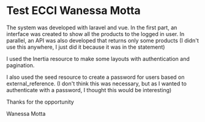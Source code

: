 
# Test ECCI Wanessa Motta

The system was developed with laravel and vue. In the first part, an interface was created to show all the products to the logged in user. In parallel, an API was also developed that returns only some products (I didn't use this anywhere, I just did it because it was in the statement)

I used the Inertia resource to make some layouts with authentication and pagination.

I also used the seed resource to create a password for users based on external_reference. (I don't think this was necessary, but as I wanted to authenticate with a password, I thought this would be interesting)



Thanks for the opportunity

Wanessa Motta



